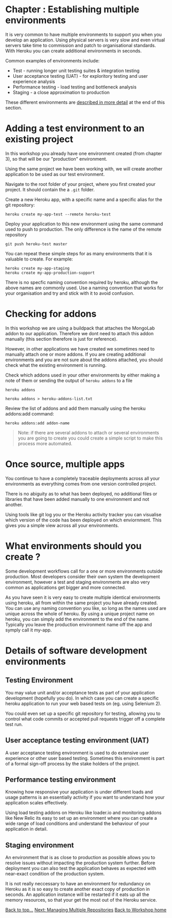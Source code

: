 # <a id="top">Chapter : Establishing multiple environments</a>

  It is very common to have multiple environments to support you when you develop an application.  Using physical servers is very slow and even virtual servers take time to commission and patch to organisational standards.  With Heroku you can create additional environments in seconds.
  
Common examples of environments include:
  
  * Test - running longer unit testing suites & integration testing
  * User acceptance testing (UAT) - for exploritory testing and user experience analysis
  * Performance testing - load testing and bottleneck analysis 
  * Staging - a close approximation to production
  
  These different environments are <a href="envdetails">described in more detail</a> at the end of this section.
  
  
# Adding a test environment to an existing project

In this workshop you already have one environment created (from chapter 3), so that will be our "production" environment.
  
Using the same project we have been working with, we will create another application to be used as our test environment.
  
Navigate to the root folder of your project, where you first created your project.  It should contain the a `.git` folder.

Create a new Heroku app, with a specific name and a specific alias for the git repository: 

    heroku create my-app-test --remote heroku-test

Deploy your application to this new environment using the same command used to push to production.  The only difference is the name of the remote repository
  
    git push heroku-test master

You can repeat these simple steps for as many environments that it is valuable to create.  For example:

    heroku create my-app-staging
    heroku create my-app-production-support

There is no specfic naming convention required by heroku, although the above names are commonly used.  Use a naming convention that works for your organisation and try and stick with it to avoid confusion.

# Checking for addons

  In this workshop we are using a buildpack that attaches the MongoLab addon to our application.  Therefore we dont need to attach this addon manually (this section therefore is just for reference).
  
  However, in other applications we have created we sometimes need to manually attach one or more addons.  If you are creating additional environments and you are not sure about the addons attached, you should check what the existing environment is running.
  
Check which addons used in your other environments by either making a note of them or sending the output of `heroku addons` to a file

    heroku addons 

    heroku addons > heroku-addons-list.txt

Review the list of addons and add them manually using the heroku addons:add command:
  
    heroku addons:add addon-name

> Note: if there are several addons to attach or several environments you are going to create you could create a simple script to make this process more automated.

# Once source, multiple apps

  You continue to have a completely traceable deployments across all your environments as everything comes from one version controlled project.
  
  There is no abiguity as to what has been deployed, no additional files or libraries that have been added manually to one environment and not another.  

  Using tools like git log you or the Heroku activity tracker you can visualise which version of the code has been deployed on which enviornment.  This gives you a simple view across all your environments.

# What environments should you create ?

  Some development workflows call for a one or more environments outside production.  Most developers consider their own system the development environment, however a test and staging environments are also very common as applications get bigger and more connected.

  As you have seen it is very easy to create multiple identical environments using heroku, all from within the same project you have already created.  You can use any naming convention you like, so long as the names used are unique across the whole of heroku.  By using a unique project name on heroku, you can simply add the environment to the end of the name.  Typically you leave the production environment name off the app and symply call it my-app.

# <a id="envdetails">Details of software development environments</a>  
## Testing Environment

You may value unit and/or acceptance tests as part of your application development (hopefully you do).  In which case you can create a specific heroku application to run your web based tests on (eg. using Selenium 2).

You could even set up a specific git repository for testing, allowing you to control what code commits or accepted pull requests trigger off a complete test run.

## User acceptance testing environment (UAT)

A user acceptance testing environment is used to do extensive user experience or other user based testing.  Sometimes this environment is part of a formal sign-off process by the stake holders of the project. 

## Performance testing environment

Knowing how responsive your application is under different loads and usage patterns is an essentially activity if you want to understand how your application scales effectively.

Using load testing addons on Heroku like loader.io and monitoring addons like New Relic its easy to set up an environment where you can create a wide range of load conditions and understand the behaviour of your application in detail.

## Staging environment

An environment that is as close to production as possible allows you to resolve issues without impacting the production system further.  Before deployment you can also test the application behaves as expected with near-exact condition of the production system.

It is not really neccessary to have an environment for redundancy on Heroku as it is so easy to create another exact copy of production in seconds.  An application instance will be restarted if it eats up all the memory resources, so that your get the most out of the Heroku service.  


[Back to top...](#top)
[Next: Managing Multiple Repositories](09-managing-multiple-repositories.html)
[Back to Workshop home](index.html)

